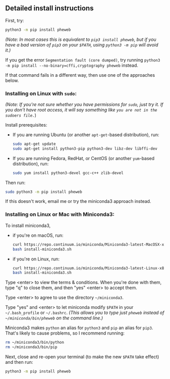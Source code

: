 ## Detailed install instructions

First, try:

```bash
python3 -m pip install pheweb
```

*(Note: In most cases this is equivalent to `pip3 install pheweb`, but if you have a bad version of `pip3` on your `$PATH`, using `python3 -m pip` will avoid it.)*

If you get the error `Segmentation fault (core dumped)`, try running `python3 -m pip install --no-binary=cffi,cryptography pheweb` instead.

If that command fails in a different way, then use one of the approaches below.


### Installing on Linux with `sudo`:

*(Note: If you're not sure whether you have permissions for `sudo`, just try it.  If you don't have root access, it will say something like `you are not in the sudoers file.`*)

Install prerequisites:

- If you are running Ubuntu (or another `apt-get`-based distribution), run:

   ```bash
   sudo apt-get update
   sudo apt-get install python3-pip python3-dev libz-dev libffi-dev
   ```

- If you are running Fedora, RedHat, or CentOS (or another `yum`-based distribution), run:

   ```bash
   sudo yum install python3-devel gcc-c++ zlib-devel
   ```

Then run:

```bash
sudo python3 -m pip install pheweb
```

If this doesn't work, email me or try the miniconda3 approach instead.


### Installing on Linux or Mac with Miniconda3:

To install miniconda3,

- if you're on macOS, run:

   ```bash
   curl https://repo.continuum.io/miniconda/Miniconda3-latest-MacOSX-x86_64.sh > install-miniconda3.sh
   bash install-miniconda3.sh
   ```

- if you're on Linux, run:

   ```bash
   curl https://repo.continuum.io/miniconda/Miniconda3-latest-Linux-x86_64.sh > install-miniconda3.sh
   bash install-miniconda3.sh
   ```

Type &lt;enter&gt; to view the terms & conditions.
When you're done with them, type "q" to close them, and then "yes" &lt;enter&gt; to accept them.

Type &lt;enter&gt; to agree to use the directory `~/miniconda3`.

Type "yes" and &lt;enter&gt; to let miniconda modify `$PATH` in your `~/.bash_profile` or `~/.bashrc`.
*(This allows you to type just `pheweb` instead of `~/miniconda/bin/pheweb` on the command line.)*

Miniconda3 makes `python` an alias for `python3` and `pip` an alias for `pip3`.
That's likely to cause problems, so I recommend running:

```bash
rm ~/miniconda3/bin/python
rm ~/miniconda3/bin/pip
```

Next, close and re-open your terminal (to make the new `$PATH` take effect) and then run:

```bash
python3 -m pip install pheweb
```

